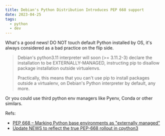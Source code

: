 ```yaml
---
title: Debian's Python Distribution Introduces PEP 668 support
date: 2023-04-25
tags:
  - python
  - dev
---
```


What's a good news! DO NOT touch default Python installed by OS, it's always
considered as a bad practice on the flip side.

> Debian's python3.11 interpreter will soon (>= 3.11.2-3) declare the
> installation to be EXTERNALLY-MANAGED, instructing pip to disallow package
> installation outside virtualenvs.
>
> Practically, this means that you can't use pip to install packages outside a
> virtualenv, on Debian's Python interpreter by default, any more.

Or you could use third python env managers like Pyenv, Conda or other similars.

Refs:

- [PEP 668 – Marking Python base environments as "externally managed"](https://peps.python.org/pep-0668/)
- [Update NEWS to reflect the true PEP-668 rollout in cpython3](https://salsa.debian.org/python-team/packages/python-pip/-/blob/315bcd6f4cdb5bcfb8a74f1e599739cc74c86432/debian/NEWS)
